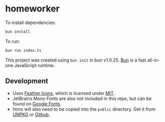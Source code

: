 # homeworker

To install dependencies:

```bash
bun install
```

To run:

```bash
bun run index.ts
```

This project was created using `bun init` in bun v1.0.25. [Bun](https://bun.sh) is a fast all-in-one JavaScript runtime.

## Development

- Uses [Feather Icons](https://feathericons.com/), which is licensed under [MIT](LICENSE).
- JetBrains Mono Fonts are also not included in this repo, but can be found on [Google Fonts](https://fonts.google.com/specimen/JetBrains+Mono).
- htmx will also need to be copied into the `public` directory. Get it from [UNPKG](https://unpkg.com/browse/htmx.org@1.9.10/dist/htmx.min.js) or [Github](https://github.com/bigskysoftware/htmx/releases).
